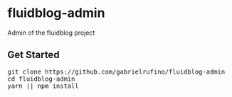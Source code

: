 # fluidblog-admin

Admin of the fluidblog project

## Get Started

<pre>
git clone https://github.com/gabrielrufino/fluidblog-admin
cd fluidblog-admin
yarn || npm install
</pre>
